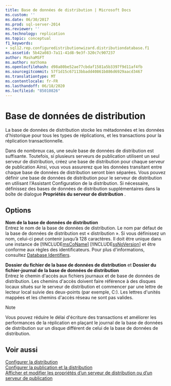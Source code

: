 ```yaml
---
title: Base de données de distribution | Microsoft Docs
ms.custom: ''
ms.date: 06/30/2017
ms.prod: sql-server-2014
ms.reviewer: ''
ms.technology: replication
ms.topic: conceptual
f1_keywords:
- sql12.rep.configuredistributionwizard.distributiondatabase.f1
ms.assetid: 5b42a083-7a11-41d8-9e3f-320c7c907237
author: MashaMSFT
ms.author: mathoma
ms.openlocfilehash: d98a80be52ae77cbdaf1581a5b3397f9d11af4fb
ms.sourcegitcommit: 57f1d15c67113bbadd40861b886d6929aacd3467
ms.translationtype: MT
ms.contentlocale: fr-FR
ms.lasthandoff: 06/18/2020
ms.locfileid: "85010826"
---
```

# <a name="distribution-database"></a>Base de données de distribution
  La base de données de distribution stocke les métadonnées et les données d'historique pour tous les types de réplications, et les transactions pour la réplication transactionnelle.  
  
 Dans de nombreux cas, une seule base de données de distribution est suffisante. Toutefois, si plusieurs serveurs de publication utilisent un seul serveur de distribution, créez une base de distribution pour chaque serveur de publication Ainsi, vous vous assurerez que les données transitant entre chaque base de données de distribution seront bien séparées. Vous pouvez définir une base de données de distribution pour le serveur de distribution en utilisant l'Assistant Configuration de la distribution. Si nécessaire, définissez des bases de données de distribution supplémentaires dans la boîte de dialogue **Propriétés du serveur de distribution** .  
  
## <a name="options"></a>Options  
 **Nom de la base de données de distribution**  
 Entrez le nom de la base de données de distribution. Le nom par défaut de la base de données de distribution est « distribution ». Si vous définissez un nom, celui-ci peut contenir jusqu’à 128 caractères. Il doit être unique dans une instance de [!INCLUDE[msCoName](../../includes/msconame-md.md)] [!INCLUDE[ssNoVersion](../../includes/ssnoversion-md.md)] et être conforme aux règles des identificateurs. Pour plus d'informations, consultez [Database Identifiers](../databases/database-identifiers.md).  
  
 **Dossier du fichier de la base de données de distribution** et **Dossier du fichier-journal de la base de données de distribution**  
 Entrez le chemin d'accès aux fichiers journaux et de base de données de distribution. Les chemins d'accès doivent faire référence à des disques locaux situés sur le serveur de distribution et commencer par une lettre de lecteur local suivie des deux-points (par exemple, C:). Les lettres d'unités mappées et les chemins d'accès réseau ne sont pas valides.  
  
> [!NOTE]  
>  Vous pouvez réduire le délai d'écriture des transactions et améliorer les performances de la réplication en plaçant le journal de la base de données de distribution sur un disque différent de celui de la base de données de distribution.  
  
## <a name="see-also"></a>Voir aussi  
 [Configurer la distribution](configure-distribution.md)   
 [Configurer la publication et la distribution](configure-publishing-and-distribution.md)   
 [Afficher et modifier les propriétés d’un serveur de distribution ou d’un serveur de publication](view-and-modify-distributor-and-publisher-properties.md)  
  
  
